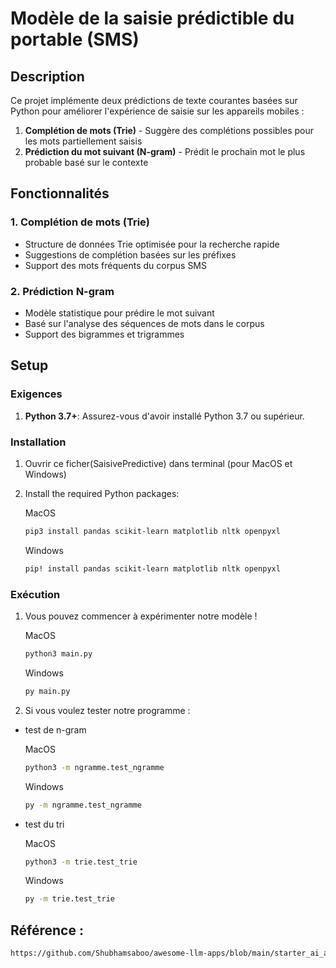 # Modèle de la saisie prédictible du portable (SMS)

## Description

Ce projet implémente deux prédictions de texte courantes basées sur Python pour améliorer l'expérience de saisie sur les appareils mobiles :

1. **Complétion de mots (Trie)** - Suggère des complétions possibles pour les mots partiellement saisis
2. **Prédiction du mot suivant (N-gram)** - Prédit le prochain mot le plus probable basé sur le contexte

## Fonctionnalités

### 1. Complétion de mots (Trie)
- Structure de données Trie optimisée pour la recherche rapide
- Suggestions de complétion basées sur les préfixes
- Support des mots fréquents du corpus SMS

### 2. Prédiction N-gram
- Modèle statistique pour prédire le mot suivant
- Basé sur l'analyse des séquences de mots dans le corpus
- Support des bigrammes et trigrammes

## Setup

### Exigences
1. **Python 3.7+**: Assurez-vous d'avoir installé Python 3.7 ou supérieur.

### Installation
1. Ouvrir ce ficher(SaisivePredictive) dans terminal (pour MacOS et Windows)

2. Install the required Python packages:

   MacOS
   ```bash
   pip3 install pandas scikit-learn matplotlib nltk openpyxl
   ```
   Windows
   ```bash
   pip! install pandas scikit-learn matplotlib nltk openpyxl
   ```
### Exécution

1. Vous pouvez commencer à expérimenter notre modèle !
   
   MacOS
   ```bash
   python3 main.py
   ```
   Windows
   ```bash
   py main.py
   ```

2. Si vous voulez tester notre programme : 
- test de n-gram
  
   MacOS
   ```bash
   python3 -m ngramme.test_ngramme
   ```
   Windows
   ```bash
   py -m ngramme.test_ngramme
   ```
- test du tri

   MacOS
   ```bash
   python3 -m trie.test_trie
   ```
   Windows
   ```bash
   py -m trie.test_trie
   ```
  

## Référence :
   ```bash
   https://github.com/Shubhamsaboo/awesome-llm-apps/blob/main/starter_ai_agents/ai_blog_to_podcast_agent/README.md?plain=1
   ```
